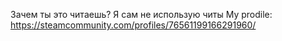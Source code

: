 Зачем ты это читаешь?
Я сам не использую читы
My prodile: https://steamcommunity.com/profiles/76561199166291960/
